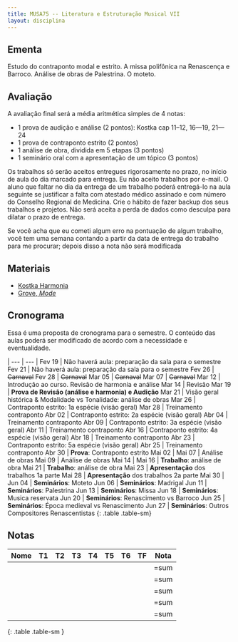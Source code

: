 ```yaml
---
title: MUSA75 -- Literatura e Estruturação Musical VII
layout: disciplina
---
```


## Ementa

Estudo do contraponto modal e estrito. A missa polifônica na Renascença e Barroco. Análise de obras de Palestrina. O moteto.

## Avaliação

A avaliação final será a média aritmética simples de 4 notas:

  * 1 prova de audição e análise (2 pontos): Kostka cap 11–12, 16—19, 21—24
  * 1 prova de contraponto estrito (2 pontos)
  * 1 análise de obra, dividida em 5 etapas (3 pontos)
  * 1 seminário oral com a apresentação de um tópico (3 pontos)

Os trabalhos só serão aceitos entregues rigorosamente no prazo, no
início de aula do dia marcado para entrega. Eu não aceito trabalhos por
e-mail. O aluno que faltar no dia da entrega de um trabalho poderá
entregá-lo na aula seguinte se justificar a falta com atestado médico
assinado e com número do Conselho Regional de Medicina. Crie o hábito de
fazer backup dos seus trabalhos e projetos. Não será aceita a perda de
dados como desculpa para dilatar o prazo de entrega.

Se você acha que eu cometi algum erro na pontuação de algum trabalho,
você tem uma semana contando a partir da data de entrega do trabalho
para me procurar; depois disso a nota não será modificada

## Materiais

  * [Kostka Harmonia][1]
  * [Grove, _Mode_][2]

## Cronograma

Essa é uma proposta de cronograma para o semestre. O conteúdo das aulas poderá ser modificado de acordo com a necessidade e eventualidade.

| --- | --- |
Fev 19 | Não haverá aula: preparação da sala para o semestre
Fev 21 | Não haverá aula: preparação da sala para o semestre
Fev 26 | <del>Carnaval</del>
Fev 28 | <del>Carnaval</del>
Mar 05 | <del>Carnaval</del>
Mar 07 | <del>Carnaval</del>
Mar 12 | Introdução ao curso. Revisão de harmonia e análise
Mar 14 | Revisão
Mar 19 | **Prova de Revisão (análise e harmonia) e Audição**
Mar 21 | Visão geral histórica & Modalidade vs Tonalidade: análise de obras
Mar 26 | Contraponto estrito: 1a espécie (visão geral)
Mar 28 | Treinamento contraponto
Abr 02 | Contraponto estrito: 2a espécie (visão geral)
Abr 04 | Treinamento contraponto
Abr 09 | Contraponto estrito: 3a espécie (visão geral)
Abr 11 | Treinamento contraponto
Abr 16 | Contraponto estrito: 4a espécie (visão geral)
Abr 18 | Treinamento contraponto
Abr 23 | Contraponto estrito: 5a espécie (visão geral)
Abr 25 | Treinamento contraponto
Abr 30 | **Prova**: Contraponto estrito
Mai 02 | 
Mai 07 | Análise de obras
Mai 09 | Análise de obras
Mai 14 | 
Mai 16 | **Trabalho**: análise de obra
Mai 21 | **Trabalho**: análise de obra
Mai 23 | **Apresentação** dos trabalhos 1a parte
Mai 28 | **Apresentação** dos trabalhos 2a parte
Mai 30 | 
Jun 04 | **Seminários**: Moteto
Jun 06 | **Seminários**: Madrigal
Jun 11 | **Seminários**: Palestrina
Jun 13 | **Seminários**: Missa
Jun 18 | **Seminários**: Musica reservata
Jun 20 | **Seminários**: Renascimento vs Barroco
Jun 25 | **Seminários**: Época medieval vs Renascimento
Jun 27 | **Seminários**: Outros Compositores Renascentistas
{: .table .table-sm}

## Notas


| Nome | T1 | T2 | T3 | T4 | T5 | T6 | TF | Nota |
|------|----|----|----|----|----|----|----|------|
|      |    |    |    |    |    |    |    | =sum |
|      |    |    |    |    |    |    |    | =sum |
|      |    |    |    |    |    |    |    | =sum |
|      |    |    |    |    |    |    |    | =sum |
|      |    |    |    |    |    |    |    | =sum |
{: .table .table-sm }


[1]: https://www.dropbox.com/s/bb23zsxbr3099ex/Kostka%20Tonal%20Harmony%20Traduzido.pdf?dl=1
[2]: https://www.dropbox.com/s/bbm0s7uzz1n9odt/Mode.pdf?dl=1
